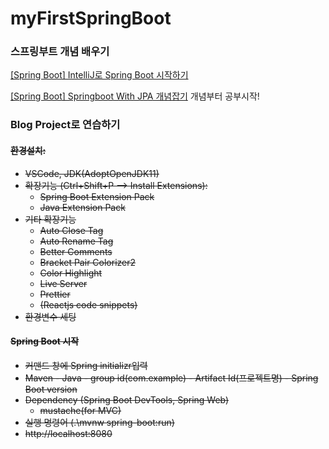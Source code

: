 # myFirstSpringBoot
### 스프링부트 개념 배우기

[[Spring Boot] IntelliJ로 Spring Boot 시작하기](https://chlee1001.github.io/2021/06/23/SPRINGBOOT-1-21-06-23/)

[[Spring Boot] Springboot With JPA 개념잡기](https://chlee1001.github.io/2021/06/29/SPRINGBOOT-Study1-21-06-29/) 개념부터 공부시작!

### Blog Project로 연습하기



#### ~~환경설치:~~

- ~~VSCode, JDK(AdoptOpenJDK11)~~
- ~~확장기능 (Ctrl+Shift+P --> Install Extensions):~~
  - ~~Spring Boot Extension Pack~~
  - ~~Java Extension Pack~~
- ~~기타 확장기능~~
  - ~~Auto Close Tag~~
  - ~~Auto Rename Tag~~
  - ~~Better Comments~~
  - ~~Bracket Pair Colorizer2~~
  - ~~Color Highlight~~
  - ~~Live Server~~
  - ~~Prettier~~
  - ~~(Reactjs code snippets)~~
- ~~환경변수 세팅~~

#### ~~Spring Boot 시작~~

- ~~커맨드 창에 Spring initializr입력~~
- ~~Maven - Java - group id(com.example) - Artifact Id(프로젝트명) - Spring Boot version~~
- ~~Dependency (Spring Boot DevTools, Spring Web)~~
  - ~~mustache(for MVC)~~
- ~~실행 명령어 (.\mvnw spring-boot:run)~~
- ~~http://localhost:8080~~

